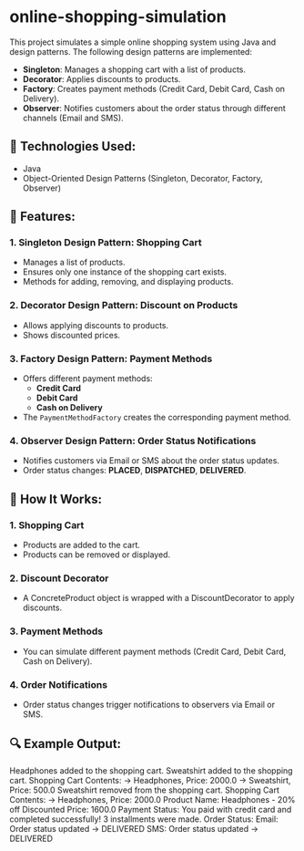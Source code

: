 # online-shopping-simulation

This project simulates a simple online shopping system using Java and design patterns. 
The following design patterns are implemented:

- **Singleton**: Manages a shopping cart with a list of products.
- **Decorator**: Applies discounts to products.
- **Factory**: Creates payment methods (Credit Card, Debit Card, Cash on Delivery).
- **Observer**: Notifies customers about the order status through different channels (Email and SMS).

## 📌 Technologies Used:
- Java
- Object-Oriented Design Patterns (Singleton, Decorator, Factory, Observer)

## 🛒 Features:

### 1. **Singleton Design Pattern: Shopping Cart**
   - Manages a list of products.
   - Ensures only one instance of the shopping cart exists.
   - Methods for adding, removing, and displaying products.

### 2. **Decorator Design Pattern: Discount on Products**
   - Allows applying discounts to products.
   - Shows discounted prices.

### 3. **Factory Design Pattern: Payment Methods**
   - Offers different payment methods:
     - **Credit Card**
     - **Debit Card**
     - **Cash on Delivery**
   - The `PaymentMethodFactory` creates the corresponding payment method.

### 4. **Observer Design Pattern: Order Status Notifications**
   - Notifies customers via Email or SMS about the order status updates.
   - Order status changes: **PLACED**, **DISPATCHED**, **DELIVERED**.

## 📜 How It Works:
### 1. **Shopping Cart**
   - Products are added to the cart.
   - Products can be removed or displayed.

### 2. **Discount Decorator**
   - A ConcreteProduct object is wrapped with a DiscountDecorator to apply discounts.

### 3. **Payment Methods**
   - You can simulate different payment methods (Credit Card, Debit Card, Cash on Delivery).

### 4. **Order Notifications**
   - Order status changes trigger notifications to observers via Email or SMS.

## 🔍 Example Output:
Headphones added to the shopping cart.
Sweatshirt added to the shopping cart.
Shopping Cart Contents:
-> Headphones, Price: 2000.0
-> Sweatshirt, Price: 500.0
Sweatshirt removed from the shopping cart.
Shopping Cart Contents:
-> Headphones, Price: 2000.0
Product Name: Headphones - 20% off 
Discounted Price: 1600.0
Payment Status:
You paid with credit card and completed successfully!
3 installments were made.
Order Status:
Email: Order status updated -> DELIVERED
SMS: Order status updated -> DELIVERED


